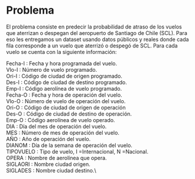 # Problema
El problema consiste en predecir la probabilidad de atraso de los vuelos que aterrizan o despegan del aeropuerto de Santiago de Chile (SCL). Para eso les entregamos un dataset usando datos públicos y reales donde cada fila corresponde a un vuelo que aterrizó o despegó de SCL. Para cada vuelo se cuenta con la siguiente información:

Fecha-I : Fecha y hora programada del vuelo.\
Vlo-I : Número de vuelo programado.\
Ori-I : Código de ciudad de origen programado.\
Des-I : Código de ciudad de destino programado.\
Emp-I : Código aerolínea de vuelo programado.\
Fecha-O : Fecha y hora de operación del vuelo.\
Vlo-O : Número de vuelo de operación del vuelo.\
Ori-O : Código de ciudad de origen de operación\
Des-O : Código de ciudad de destino de operación.\
Emp-O : Código aerolínea de vuelo operado.\
DIA : Día del mes de operación del vuelo.\
MES : Número de mes de operación del vuelo.\
AÑO : Año de operación del vuelo.\
DIANOM : Día de la semana de operación del vuelo.\
TIPOVUELO : Tipo de vuelo, I =Internacional, N =Nacional.\
OPERA : Nombre de aerolínea que opera.\
SIGLAORI : Nombre ciudad origen.\
SIGLADES : Nombre ciudad destino.\

